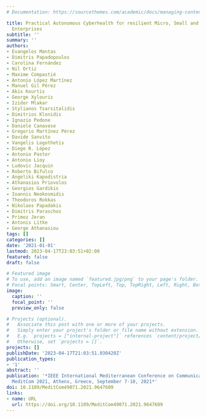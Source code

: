 ```yaml
---
# Documentation: https://sourcethemes.com/academic/docs/managing-content/

title: Practical Autonomous Cyberhealth for resilient Micro, Small and Medium-sized
  Enterprises
subtitle: ''
summary: ''
authors:
- Evangelos Mantas
- Dimitris Papadopoulos
- Carolina Fernández
- Nil Ortiz
- Maxime Compastié
- Antonio López Martínez
- Manuel Gil Pérez
- Akis Kourtis
- George Xylouris
- Izidor Mlakar
- Stylianos Tsarsitalidis
- Dimitrios Klonidis
- Ignazio Pedone
- Daniele Canavese
- Gregorio Martínez Pérez
- Davide Sanvito
- Vangelis Logothetis
- Diego R. López
- Antonio Pastor
- Antonio Lioy
- Ludovic Jacquin
- Roberto Bifulco
- Angeliki Kapodistria
- Athanasios Priovolos
- Georgios Gardikis
- Ioannis Neokosmidis
- Theodoros Rokkas
- Nikolaos Papadakis
- Dimitris Paraschos
- Primoz Jeran
- Antonis Litke
- George Athanasiou
tags: []
categories: []
date: '2021-01-01'
lastmod: 2023-04-17T23:03:51+02:00
featured: false
draft: false

# Featured image
# To use, add an image named `featured.jpg/png` to your page's folder.
# Focal points: Smart, Center, TopLeft, Top, TopRight, Left, Right, BottomLeft, Bottom, BottomRight.
image:
  caption: ''
  focal_point: ''
  preview_only: false

# Projects (optional).
#   Associate this post with one or more of your projects.
#   Simply enter your project's folder or file name without extension.
#   E.g. `projects = ["internal-project"]` references `content/project/deep-learning/index.md`.
#   Otherwise, set `projects = []`.
projects: []
publishDate: '2023-04-17T21:03:51.030420Z'
publication_types:
- '1'
abstract: ''
publication: '*IEEE International Mediterranean Conference on Communications and Networking,
  MeditCom 2021, Athens, Greece, September 7-10, 2021*'
doi: 10.1109/MeditCom49071.2021.9647609
links:
- name: URL
  url: https://doi.org/10.1109/MeditCom49071.2021.9647609
---
```

